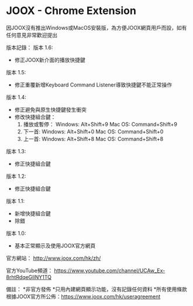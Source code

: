 # JOOX - Chrome Extension

因JOOX沒有推出Windows或MacOS安裝版，為方便JOOX網頁用戶而設，如有任何意見非常歡迎提出

版本記錄：
版本 1.6:
- 修正JOOX新介面的播放快捷鍵

版本 1.5:
- 修正重覆新增Keyboard Command Listener導致快捷鍵不能正常操作

版本 1.4:
- 修正避免與原生快捷鍵發生衝突
- 修改快捷組合鍵：
   1. 播放或暫停：
       Windows: Alt+Shift+9
       Mac OS: Command+Shift+9
   2. 下一首: 
       Windows: Alt+Shift+0
       Mac OS: Command+Shift+0
   3. 上一首: 
       Windows: Alt+Shift+8
       Mac OS: Command+Shift+8

版本 1.3:
- 修正快捷組合鍵

版本 1.2:
- 修正快捷組合鍵

版本 1.1:
- 新增快捷組合鍵
- 除錯

版本 1.0:
- 基本正常顯示及使用JOOX官方網頁


官方網站：
http://www.joox.com/hk/zh/

官方YouTube頻道：
https://www.youtube.com/channel/UCAw_Ex-8rhtRdqeGIlNY1TQ

備註：
*非官方發佈
*只用內建網頁顯示功能，沒有記錄任何資料
*所有使用條款根據JOOX官方所公佈：https://www.joox.com/hk/useragreement
